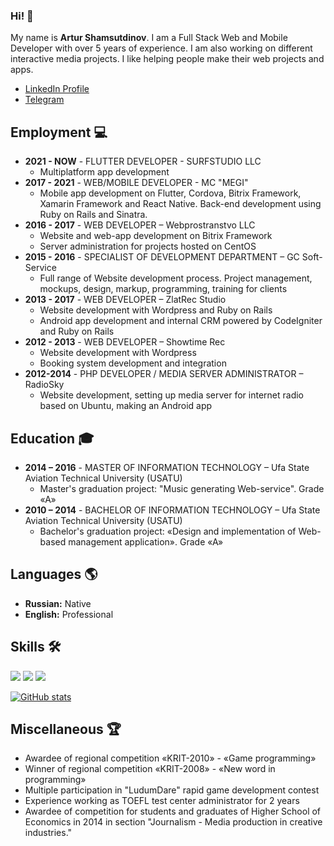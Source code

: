 ### Hi! 👋

My name is **Artur Shamsutdinov**. 
I am a Full Stack Web and Mobile Developer with over 5 years of experience. I am also working on different interactive media projects. I like helping people make their web projects and apps.

- [LinkedIn Profile](http://linkedin.com/in/rocketstorm)
- [Telegram](https://telegram.me/roketpik)

## Employment 💻

- **2021 - NOW** - FLUTTER DEVELOPER - SURFSTUDIO LLC
    - Multiplatform app development
- **2017 - 2021** - WEB/MOBILE DEVELOPER - MC "MEGI"
    - Mobile app development on Flutter, Cordova, Bitrix Framework, Xamarin Framework and React Native. Back-end development using Ruby on Rails and Sinatra.
- **2016 - 2017** - WEB DEVELOPER – Webprostranstvo LLC
    - Website and web-app development on Bitrix Framework
    - Server administration for projects hosted on CentOS
- **2015 - 2016** - SPECIALIST OF DEVELOPMENT DEPARTMENT – GC Soft-Service
    - Full range of Website development process. Project management, mockups, design, markup, programming, training for clients
- **2013 - 2017** - WEB DEVELOPER – ZlatRec Studio
    - Website development with Wordpress and Ruby on Rails
    - Android app development and internal CRM powered by CodeIgniter and Ruby on Rails
- **2012 - 2013** - WEB DEVELOPER – Showtime Rec
    - Website development with Wordpress
    - Booking system development and integration
- **2012-2014** - PHP DEVELOPER / MEDIA SERVER ADMINISTRATOR – RadioSky
    - Website development, setting up media server for internet radio based on Ubuntu, making an Android app
    
## Education 🎓

- **2014 – 2016** - MASTER OF INFORMATION TECHNOLOGY – Ufa State Aviation Technical University (USATU)
    - Master's graduation project: "Music generating Web-service". Grade «A»
- **2010 – 2014** - BACHELOR OF INFORMATION TECHNOLOGY – Ufa State Aviation Technical University (USATU)
    - Bachelor's graduation project: «Design and implementation of Web-based management application». Grade «A»
    
## Languages 🌎

- **Russian:** Native
- **English:** Professional

## Skills 🛠️

![](https://img.shields.io/badge/Dart-0175C2?style=flat&logo=dart&logoColor=white) ![](https://img.shields.io/badge/Flutter-02569B?style=flat&logo=flutter&logoColor=white) ![](https://img.shields.io/badge/Ruby-CC342D?style=flat&logo=ruby&logoColor=white) 

[![GitHub stats](https://github-readme-stats.vercel.app/api?username=roketstorm&show_icons=true&theme=city_lights)](https://github.com/anuraghazra/github-readme-stats)

## Miscellaneous 🏆

- Awardee of regional competition «KRIT-2010» - «Game programming»
- Winner of regional competition «KRIT-2008» - «New word in programming»
- Multiple participation in "LudumDare" rapid game development contest
- Experience working as TOEFL test center administrator for 2 years
- Awardee of competition for students and graduates of Higher School of Economics in 2014 in section "Journalism - Media production in creative industries."
